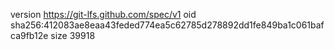 version https://git-lfs.github.com/spec/v1
oid sha256:412083ae8eaa43feded774ea5c62785d278892dd1fe849ba1c061bafca9fb12e
size 39918

